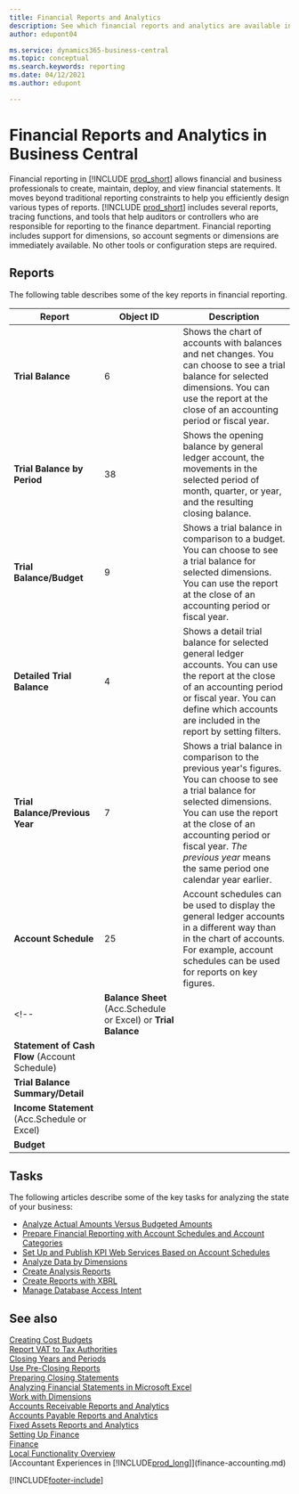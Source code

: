 ```yaml
---
title: Financial Reports and Analytics
description: See which financial reports and analytics are available in the standard version of Business Central so that you can keep track of your business.
author: edupont04

ms.service: dynamics365-business-central
ms.topic: conceptual
ms.search.keywords: reporting
ms.date: 04/12/2021
ms.author: edupont

---
```

# Financial Reports and Analytics in Business Central

Financial reporting in [!INCLUDE [prod_short](includes/prod_short.md)] allows financial and business professionals to create, maintain, deploy, and view financial statements. It moves beyond traditional reporting constraints to help you efficiently design various types of reports. [!INCLUDE [prod_short](includes/prod_short.md)] includes several reports, tracing functions, and tools that help auditors or controllers who are responsible for reporting to the finance department. Financial reporting includes support for dimensions, so account segments or dimensions are immediately available. No other tools or configuration steps are required.  

## Reports

The following table describes some of the key reports in financial reporting.

| Report | Object ID | Description |
|--|--|--|
| **Trial Balance** | 6 | Shows the chart of accounts with balances and net changes. You can choose to see a trial balance for selected dimensions. You can use the report at the close of an accounting period or fiscal year. |
| **Trial Balance by Period** | 38 | Shows the opening balance by general ledger account, the movements in the selected period of month, quarter, or year, and the resulting closing balance. |
| **Trial Balance/Budget** | 9 | Shows a trial balance in comparison to a budget. You can choose to see a trial balance for selected dimensions. You can use the report at the close of an accounting period or fiscal year. |
| **Detailed Trial Balance** | 4 | Shows a detail trial balance for selected general ledger accounts. You can use the report at the close of an accounting period or fiscal year. You can define which accounts are included in the report by setting filters. |
| **Trial Balance/Previous Year** | 7 | Shows a trial balance in comparison to the previous year's figures. You can choose to see a trial balance for selected dimensions. You can use the report at the close of an accounting period or fiscal year. *The previous year* means the same period one calendar year earlier. |
| **Account Schedule** | 25 | Account schedules can be used to display the general ledger accounts in a different way than in the chart of accounts. For example, account schedules can be used for reports on key figures. |
<!-- | **Balance Sheet** (Acc.Schedule or Excel) or **Trial Balance** |  |  |
| **Statement of Cash Flow** (Account Schedule) |  |  |
| **Trial Balance Summary/Detail** |  |  |
| **Income Statement** (Acc.Schedule or Excel) |  |  |
| **Budget** |  |  | -->

## Tasks

The following articles describe some of the key tasks for analyzing the state of your business:

* [Analyze Actual Amounts Versus Budgeted Amounts](bi-how-analyze-actual-versus-budget.md)  
* [Prepare Financial Reporting with Account Schedules and Account Categories](bi-how-work-account-schedule.md)  
* [Set Up and Publish KPI Web Services Based on Account Schedules](bi-how-to-set-up-and-publish-kpi-web-services-based-on-account-schedules.md)  
* [Analyze Data by Dimensions](bi-how-analyze-data-dimension.md)  
* [Create Analysis Reports](bi-how-create-analysis-views-reports.md)  
* [Create Reports with XBRL](bi-create-reports-with-xbrl.md)  
* [Manage Database Access Intent](admin-data-access-intent.md)  

## See also

[Creating Cost Budgets](finance-create-cost-budgets.md)  
[Report VAT to Tax Authorities](finance-how-report-vat.md)  
[Closing Years and Periods](year-close-years-periods.md)  
[Use Pre-Closing Reports](year-prepare-preclose-reports.md)  
[Preparing Closing Statements](year-prepare-close-statement.md)  
[Analyzing Financial Statements in Microsoft Excel](finance-analyze-excel.md)  
[Work with Dimensions](finance-dimensions.md)  
[Accounts Receivable Reports and Analytics](receivables-reports.md)  
[Accounts Payable Reports and Analytics](payables-reports.md)  
[Fixed Assets Reports and Analytics](fa-reports.md)  
[Setting Up Finance](finance-setup-finance.md)  
[Finance](finance.md)  
[Local Functionality Overview](about-localization.md)  
[Accountant Experiences in [!INCLUDE[prod_long](includes/prod_long.md)]](finance-accounting.md)  


[!INCLUDE[footer-include](includes/footer-banner.md)]
